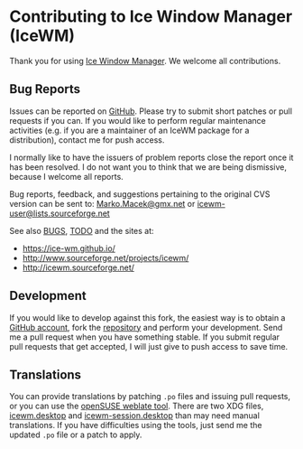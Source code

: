 [icewm -- contributing file.  2017-08-03]: #

Contributing to Ice Window Manager (IceWM)
==========================================

Thank you for using [Ice Window Manager][1].  We welcome all contributions.

Bug Reports
-----------

Issues can be reported on [GitHub][2].  Please try to submit short patches or
pull requests if you can.  If you would like to perform regular maintenance
activities (e.g. if you are a maintainer of an IceWM package for a
distribution), contact me for push access.

I normally like to have the issuers of problem reports close the report once
it has been resolved.  I do not want you to think that we are being dismissive,
because I welcome all reports.

Bug reports, feedback, and suggestions pertaining to the original CVS version
can be sent to: Marko.Macek@gmx.net or icewm-user@lists.sourceforge.net

See also [BUGS][9], [TODO][7] and the sites at:

  - https://ice-wm.github.io/
  - http://www.sourceforge.net/projects/icewm/
  - http://icewm.sourceforge.net/


Development
-----------

If you would like to develop against this fork, the easiest way is to obtain a
[GitHub account][10], fork the [repository][1] and perform your development.
Send me a pull request when you have something stable.  If you submit regular
pull requests that get accepted, I will just give to push access to save time.


Translations
------------

You can provide translations by patching `.po` files and issuing pull requests,
or you can use the [openSUSE weblate tool][11].  There are two XDG files,
[icewm.desktop][18] and [icewm-session.desktop][19] than may need manual
translations.  If you have difficulties using the tools, just send me the updated
`.po` file or a patch to apply.


[1]: https://github.com/bbidulock/icewm/
[2]: https://github.com/bbidulock/icewm/issues/
[3]: https://github.com/bbidulock/icewm/blob/icewm-1-4-BRANCH/INSTALL
[4]: https://github.com/bbidulock/icewm/blob/icewm-1-4-BRANCH/ChangeLog
[5]: https://github.com/bbidulock/icewm/blob/icewm-1-4-BRANCH/COMPLIANCE
[6]: https://github.com/bbidulock/icewm/blob/icewm-1-4-BRANCH/NEWS
[7]: https://github.com/bbidulock/icewm/blob/icewm-1-4-BRANCH/TODO
[8]: https://github.com/bbidulock/icewm/blob/icewm-1-4-BRANCH/COPYING
[9]: https://github.com/bbidulock/icewm/blob/icewm-1-4-BRANCH/BUGS
[10]: https://github.com/
[11]: http://l10n.opensuse.org/
[12]: http://sf.net/project/showfiles.php?group_id=31&release_id=31119
[13]: http://icewm.sourceforge.net/
[14]: https://ice-wm.github.io/
[15]: https://ice-wm.github.io/FAQ/
[16]: https://github.com/bbidulock/icewm/blob/icewm-1-4-BRANCH/doc/icewm.adoc
[17]: http://bbkeys.sourceforge.net/
[18]: https://github.com/bbidulock/icewm/blob/icewm-1-4-BRANCH/lib/icewm.desktop
[19]: https://github.com/bbidulock/icewm/blob/icewm-1-4-BRANCH/lib/icewm-session.desktop
[20]: https://github.com/bbidulock/icewm/blob/icewm-1-4-BRANCH/INSTALL-cmakebuild.md

[ vim: set ft=markdown sw=4 tw=80 nocin nosi fo+=tcqlorn: ]: #
